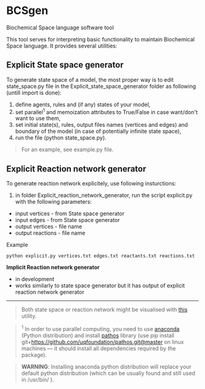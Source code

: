 # BCSgen
Biochemical Space language software tool

This tool serves for interpreting basic functionality to maintain Biochemical Space language. It provides several utilities:

## Explicit State space generator

To generate state space of a model, the most proper way is to edit state_space.py file in the Explicit_state_space_generator folder as following (untill import is done):

1. define agents, rules and (if any) states of your model,
2. set parallel<sup>1</sup> and memoization attributes to True/False in case want/don't want to use them,
3. set initial state(s), rules, output files names (vertices and edges) and boundary of the model (in case of potentially infinite state space),
4. run the file (python state_space.py).

> For an example, see example.py file.

## Explicit Reaction network generator

To generate reaction network explicitely, use following insturctions:

1. in folder Explicit_reaction_network_generator, run the script explicit.py with the following parameters:
  * input vertices - from State space generator
  * input edges - from State space generator
  * output vertices - file name
  * output reactions - file name
  
Example

 `python explicit.py vertices.txt edges.txt reactants.txt reactions.txt`

**Implicit Reaction network generator**

- in development
- works similarly to state space generator but it has output of explicit reaction network generator

---

> Both state space or reaction network might be visualised with [this](https://github.com/mathooo/NetworkVISUAL) utility.

> <sup>1</sup> In order to use parallel computing, you need to use [anaconda](http://conda.pydata.org/docs/install/quick.html) (Python distribution) and install [pathos](https://github.com/uqfoundation/pathos) library (use pip install git+https://github.com/uqfoundation/pathos.git@master on linux machines — it should install all dependencies required by the package).

> **WARNING**: Installing anaconda python distribution will replace your default python distribution (which can be usually found and still used in /usr/bin/ ).
